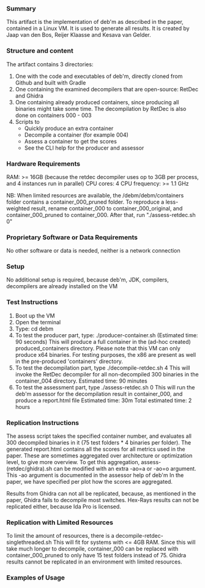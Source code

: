 ### Summary
This artifact is the implementation of deb'm as described in the paper, contained in a Linux VM.
It is used to generate all results.
It is created by Jaap van den Bos, Reijer Klaasse and Kesava van Gelder.

### Structure and content
The artifact contains 3 directories:
1) One with the code and executables of deb'm, directly cloned from Github and built with Gradle
2) One containing the examined decompilers that are open-source: RetDec and Ghidra
3) One containing already produced containers, since producing all binaries might take some time.
   The decompilation by RetDec is also done on containers 000 - 003
4) Scripts to
    - Quickly produce an extra container
    - Decompile a container (for example 004)
    - Assess a container to get the scores
    - See the CLI help for the producer and assessor

### Hardware Requirements
RAM: >= 16GB (because the retdec decompiler uses op to 3GB per process, and 4 instances run in parallel)
CPU cores: 4
CPU frequency: >= 1.1 GHz

NB: When limited resources are available, the /debm/debm/containers folder contains a container_000_pruned folder.
To reproduce a less-weighted result, rename container_000 to container_000_original, and container_000_pruned to container_000.
After that, run "./assess-retdec.sh 0"


### Proprietary Software or Data Requirements
No other software or data is needed, neither is a network connection


### Setup
No additional setup is required, because deb'm, JDK, compilers, decompilers are already installed on the VM


### Test Instructions
1. Boot up the VM
2. Open the terminal
3. Type: cd debm
4. To test the producer part, type: ./producer-container.sh (Estimated time: 90 seconds)
   This will produce a full container in the (ad-hoc created) produced_containers directory. Please note that this VM can only produce x64 binaries. For testing purposes, the x86 are present as well in the pre-produced 'containers' directory.
5. To test the decompilation part, type ./decompile-retdec.sh 4
   This will invoke the RetDec decompiler for all non-decompiled 300 binaries in the container_004 directory.
   Estimated time: 90 minutes
6. To test the assessment part, type ./assess-retdec.sh 0
   This will run the deb'm assessor for the decompilation result in container_000, and produce a report.html file
   Estimated time: 30m
Total estimated time: 2 hours


### Replication Instructions
The assess script takes the specified container number, and evaluates all 300 decompiled binaries in it (75 test folders * 4 binaries per folder).
The generated report.html contains all the scores for all metrics used in the paper.
These are sometimes aggregated over architecture or optimization level, to give more overview.
To get this aggregation, assess-(retdec/ghidra).sh can be modified with an extra -ao=a or -ao=o argument.
This -ao argument is documented in the assessor help of deb'm
In the paper, we have specified per plot how the scores are aggregated.

Results from Ghidra can not all be replicated, because, as mentioned in the paper, Ghidra fails to decompile most switches.
Hex-Rays results can not be replicated either, because Ida Pro is licensed.



### Replication with Limited Resources
To limit the amount of resources, there is a decompile-retdec-singlethreaded.sh
This will fit for systems with <= 4GB RAM. Since this will take much longer to decompile, container_000 can be replaced with container_000_pruned to only have 15 test folders instead of 75.
Ghidra results cannot be replicated in an environment with limited resources.


### Examples of Usage
